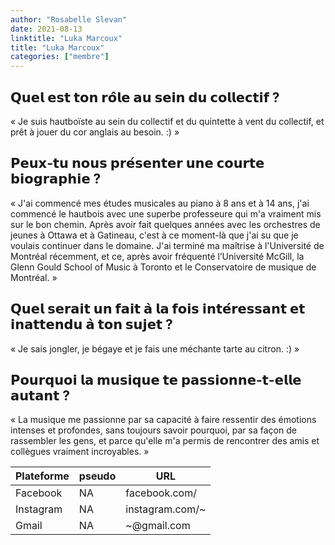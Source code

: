 ```yaml
---
author: "Rosabelle Slevan"
date: 2021-08-13
linktitle: "Luka Marcoux"
title: "Luka Marcoux"
categories: ["membre"]
---
```


## 𝗤𝘂𝗲𝗹 𝗲𝘀𝘁 𝘁𝗼𝗻 𝗿𝗼̂𝗹𝗲 𝗮𝘂 𝘀𝗲𝗶𝗻 𝗱𝘂 𝗰𝗼𝗹𝗹𝗲𝗰𝘁𝗶𝗳 ?
« Je suis hautboïste au sein du collectif et du quintette à vent du collectif, et prêt à jouer du cor anglais au besoin. :) »
## 𝗣𝗲𝘂𝘅-𝘁𝘂 𝗻𝗼𝘂𝘀 𝗽𝗿𝗲́𝘀𝗲𝗻𝘁𝗲𝗿 𝘂𝗻𝗲 𝗰𝗼𝘂𝗿𝘁𝗲 𝗯𝗶𝗼𝗴𝗿𝗮𝗽𝗵𝗶𝗲 ?
« J'ai commencé mes études musicales au piano à 8 ans et à 14 ans, j'ai commencé le hautbois avec une superbe professeure qui m'a vraiment mis sur le bon chemin. Après avoir fait quelques années avec les orchestres de jeunes à Ottawa et à Gatineau, c'est à ce moment-là que j'ai su que je voulais continuer dans le domaine. J'ai terminé ma maîtrise à l'Université de Montréal récemment, et ce, après avoir fréquenté l’Université McGill, la Glenn Gould School of Music à Toronto et le Conservatoire de musique de Montréal. »
## 𝗤𝘂𝗲𝗹 𝘀𝗲𝗿𝗮𝗶𝘁 𝘂𝗻 𝗳𝗮𝗶𝘁 𝗮̀ 𝗹𝗮 𝗳𝗼𝗶𝘀 𝗶𝗻𝘁𝗲́𝗿𝗲𝘀𝘀𝗮𝗻𝘁 𝗲𝘁 𝗶𝗻𝗮𝘁𝘁𝗲𝗻𝗱𝘂 𝗮̀ 𝘁𝗼𝗻 𝘀𝘂𝗷𝗲𝘁 ? 
« Je sais jongler, je bégaye et je fais une méchante tarte au citron. :) »
## 𝗣𝗼𝘂𝗿𝗾𝘂𝗼𝗶 𝗹𝗮 𝗺𝘂𝘀𝗶𝗾𝘂𝗲 𝘁𝗲 𝗽𝗮𝘀𝘀𝗶𝗼𝗻𝗻𝗲-𝘁-𝗲𝗹𝗹𝗲 𝗮𝘂𝘁𝗮𝗻𝘁 ?
« La musique me passionne par sa capacité à faire ressentir des émotions intenses et profondes, sans toujours savoir pourquoi, par sa façon de rassembler les gens, et parce qu'elle m'a permis de rencontrer des amis et collègues vraiment incroyables. »


Plateforme | pseudo | URL
---|---|---
Facebook | NA | facebook.com/
Instagram |  NA | instagram.com/~ 
Gmail | NA | ~@gmail.com
